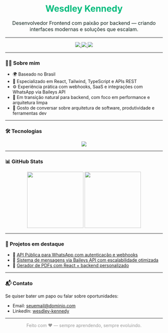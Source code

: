 <!-- Banner / Nome -->
<h1 align="center" style="color:#00BC7D;">Wesdley Kennedy</h1>
<p align="center" style="color:#10231D; font-size:16px;">Desenvolvedor Frontend com paixão por backend — criando interfaces modernas e soluções que escalam.</p>

---

<!-- Links sociais -->
<p align="center">
  <a href="https://www.linkedin.com/in/wesdley-kennedy" target="_blank">
    <img src="https://img.shields.io/badge/LinkedIn-00BC7D?style=for-the-badge&logo=linkedin&logoColor=white" />
  </a>
  <a href="https://github.com/seuusuario" target="_blank">
    <img src="https://img.shields.io/badge/GitHub-10231D?style=for-the-badge&logo=github&logoColor=white" />
  </a>
  <a href="https://instagram.com/seuusuario" target="_blank">
    <img src="https://img.shields.io/badge/Instagram-00BC7D?style=for-the-badge&logo=instagram&logoColor=white" />
  </a>
</p>

---

<!-- Sobre -->
### 👨‍💻 Sobre mim

- 🌍 Baseado no Brasil
- 🧠 Especializado em React, Tailwind, TypeScript e APIs REST
- ⚙️ Experiência prática com webhooks, SaaS e integrações com WhatsApp via Baileys API
- 🚀 Em transição natural para backend, com foco em performance e arquitetura limpa
- 💬 Gosto de conversar sobre arquitetura de software, produtividade e ferramentas dev

---

<!-- Tech stack -->
### 🛠️ Tecnologias

<div align="center">
  <img src="https://skillicons.dev/icons?i=react,nextjs,tailwind,ts,nodejs,express,prisma,mysql,figma,git" />
</div>

---

<!-- Stats -->
### 📊 GitHub Stats

<div align="center">
  <img height="180em" src="https://github-readme-stats.vercel.app/api?username=seuusuario&show_icons=true&theme=default&hide_border=true" />
  <img height="180em" src="https://github-readme-stats.vercel.app/api/top-langs/?username=seuusuario&layout=compact&hide_border=true" />
</div>

---

<!-- Projetos -->
### 🌟 Projetos em destaque

- 🔌 [API Pública para WhatsApp com autenticação e webhooks](https://github.com/seuusuario/seu-projeto-api)
- 💬 [Sistema de mensagens via Baileys API com escalabilidade otimizada](https://github.com/seuusuario/seu-projeto-saas)
- 🧾 [Gerador de PDFs com React + backend personalizado](https://github.com/seuusuario/seu-projeto-pdf)

---

<!-- Contato -->
### 📬 Contato

Se quiser bater um papo ou falar sobre oportunidades:

- Email: [seuemail@dominio.com](mailto:seuemail@dominio.com)
- LinkedIn: [wesdley-kennedy](https://www.linkedin.com/in/wesdley-kennedy)

---

<p align="center" style="color:#999;">Feito com ♥ — sempre aprendendo, sempre evoluindo.</p>
